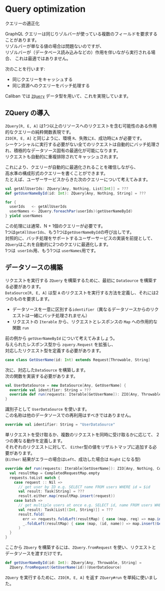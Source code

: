 # Query optimization
クエリーの適正化  

GraphQL クエリーは同じりゾルバーが使っている複数のフィールドを要求することがあります。  
リゾルバーが単なる値の場合は問題ないのですが、  
リゾルバーが（データベース読み込みなどの）作用を伴いながら実行される場合、  これは最適ではありません。  

次のことを行います:
- 同じクエリーをキャッシュする
- 同じ資源へのクエリーをバッチ処理する

Caliban では [`ZQuery`](https://github.com/zio/zquery) データ型を用いて、これを実現しています。  

## ZQuery の導入

`ZQuery[R, E, A]` は1つ以上のリソースへのリクエストを含む可能性のある作用的なクエリーの純粋関数表現です。  
`ZIO[R, E, A]` と同じように、環境 `R`、失敗に`E`、成功時に`A` が必要です。  
シーケンシャルに実行する必要がない全てのリクエストは自動的にバッチ処理され、積極的なデータソース固有の最適化が可能になります。  
リクエストも自動的に重複排除されてキャッシュされます。

これにより、クエリーが自動的に最適化されることを確信しながら、  
高水準の構成形式のクエリーを書くことができます。  
たとえば、ユーザーサービスからきた次のクエリーについて考えてみます。

```scala
val getAllUserIds: ZQuery[Any, Nothing, List[Int]] = ???
def getUserNameById(id: Int): ZQuery[Any, Nothing, String] = ???

for {
  userIds   <- getAllUserIds
  userNames <- ZQuery.foreachPar(userIds)(getUserNameById)
} yield userNames
```

この処理には通常、N + 1個のクエリーが必要です。  
1つは`getAllUserIds`、もう1つは`getUserNameById`の呼び出しです。  
対照的に、バッチ処理をサポートするユーザーサービスの実装を前提として、 `ZQuery`はこれを自動的に2つのクエリに最適化します。  
1つは` userIds`用、もう1つは `userNames`用です。

## データソースの構築

リクエストを実行する `ZQuery` を構築するために、最初に `DataSource` を構築する必要があります。  
`DataSource[R, E, A]`  は型 `A` のリクエストを実行する方法を定義し、それには2つのものを要求します。

- データソースを一意に区別する`identifier`（異なるデータソースからのリクエストは一緒にバッチ処理されません）  
- リクエストの `Iterable` から、リクエストとレスポンスの `Map` への作用的な関数 `run`  

前の例から `getUserNameById` について考えてみましょう。  
与えられたレスポンス型から `zquery.Request` を拡張し、  
対応したリクエスト型を定義する必要があります。  

```scala
case class GetUserName(id: Int) extends Request[Throwable, String]
```

次に、対応した`DataSource` を構築します。  
次の関数を実装する必要があります。  

```scala
val UserDataSource = new DataSource[Any, GetUserName] {
  override val identifier: String = ???
  override def run(requests: Iterable[GetUserName]): ZIO[Any, Throwable, CompletedRequestMap] = ???
}
```

識別子として `UserDataSource` を使います。  
この名称は他のデータソースでの再利用はすべきではありません。  

```scala
override val identifier: String = "UserDataSource"
```

単リクエストを受け取るか、複数のリクエストを同時に受け取るかに応じて、  2つの異なる動作を定義します。  
それぞれのリクエストに対して、 `Either`型の値をリザルトマップに追加する必要があります。  
(`Either`: 結果がエラーの場合は`Left`、成功した場合は `Right` になる型)

```scala
override def run(requests: Iterable[GetUserName]): ZIO[Any, Nothing, CompletedRequestMap] = {
  val resultMap = CompletedRequestMap.empty
  requests.toList match {
    case request :: Nil =>
      // get user by ID e.g. SELECT name FROM users WHERE id = $id
      val result: Task[String] = ???
      result.either.map(resultMap.insert(request))
    case batch =>
      // get multiple users at once e.g. SELECT id, name FROM users WHERE id IN ($ids)
      val result: Task[List[(Int, String)]] = ???
      result.fold(
        err => requests.foldLeft(resultMap) { case (map, req) => map.insert(req)(Left(err)) },
        _.foldLeft(resultMap) { case (map, (id, name)) => map.insert(GetUserName(id))(Right(name)) }
      )
  }
}
```

ここから `ZQuery` を構築するには、`ZQuery.fromRequest` を使い、リクエストとデータソースを渡すだけです。  

```scala
def getUserNameById(id: Int): ZQuery[Any, Throwable, String] =
  ZQuery.fromRequest(GetUserName(id))(UserDataSource)
```

`ZQuery` を実行するために、`ZIO[R, E, A]` を返す `ZQuery#run` を単純に使いました。  
